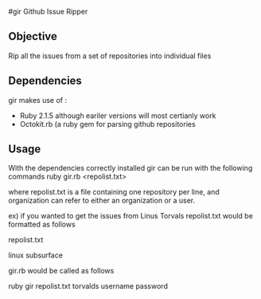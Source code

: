 #gir
Github Issue Ripper

Objective
---------
Rip all the issues from a set of repositories into individual files

Dependencies
------------
gir makes use of :
<ul>
<li>Ruby 2.1.5 although eariler versions will most certianly work</li>
<li>Octokit.rb (a ruby gem for parsing github repositories</li>
</ul>

Usage
-----
With the dependencies correctly installed gir can be run with the following commands
ruby gir.rb <repolist.txt> <organization> <github username> <github password>

where repolist.txt is a file containing one repository per line, and organization can refer to either an organization or a user.

ex) if you wanted to get the issues from Linus Torvals repolist.txt would be formatted as follows

repolist.txt

linux
subsurface


gir.rb would be called as follows

ruby gir repolist.txt torvalds username password
